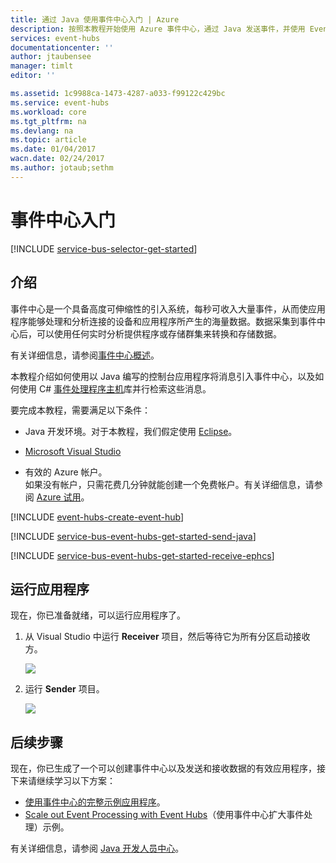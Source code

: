 ```yaml
---
title: 通过 Java 使用事件中心入门 | Azure
description: 按照本教程开始使用 Azure 事件中心，通过 Java 发送事件，并使用 EventProcessorHost 通过 C# 接收事件。
services: event-hubs
documentationcenter: ''
author: jtaubensee
manager: timlt
editor: ''

ms.assetid: 1c9988ca-1473-4287-a033-f99122c429bc
ms.service: event-hubs
ms.workload: core
ms.tgt_pltfrm: na
ms.devlang: na
ms.topic: article
ms.date: 01/04/2017
wacn.date: 02/24/2017
ms.author: jotaub;sethm
---
```


# 事件中心入门

[!INCLUDE [service-bus-selector-get-started](../../includes/service-bus-selector-get-started.md)]

## 介绍

事件中心是一个具备高度可伸缩性的引入系统，每秒可收入大量事件，从而使应用程序能够处理和分析连接的设备和应用程序所产生的海量数据。数据采集到事件中心后，可以使用任何实时分析提供程序或存储群集来转换和存储数据。

有关详细信息，请参阅[事件中心概述][Event Hubs overview]。

本教程介绍如何使用以 Java 编写的控制台应用程序将消息引入事件中心，以及如何使用 C\# [事件处理程序主机][Event Processor Host]库并行检索这些消息。

要完成本教程，需要满足以下条件：

* Java 开发环境。对于本教程，我们假定使用 [Eclipse](https://www.eclipse.org/)。

* [Microsoft Visual Studio](http://visualstudio.com)

* 有效的 Azure 帐户。<br/>如果没有帐户，只需花费几分钟就能创建一个免费帐户。有关详细信息，请参阅 <a href="https://www.azure.cn/pricing/1rmb-trial/" target="_blank">Azure 试用</a>。

[!INCLUDE [event-hubs-create-event-hub](../../includes/event-hubs-create-event-hub.md)]

[!INCLUDE [service-bus-event-hubs-get-started-send-java](../../includes/service-bus-event-hubs-get-started-send-java.md)]

[!INCLUDE [service-bus-event-hubs-get-started-receive-ephcs](../../includes/service-bus-event-hubs-get-started-receive-ephcs.md)]

## 运行应用程序

现在，你已准备就绪，可以运行应用程序了。

1. 从 Visual Studio 中运行 **Receiver** 项目，然后等待它为所有分区启动接收方。

    ![][21]

2. 运行 **Sender** 项目。

    ![][22]

## 后续步骤

现在，你已生成了一个可以创建事件中心以及发送和接收数据的有效应用程序，接下来请继续学习以下方案：

* [使用事件中心的完整示例应用程序][sample application that uses Event Hubs]。
* [Scale out Event Processing with Event Hubs][Scale out Event Processing with Event Hubs]（使用事件中心扩大事件处理）示例。

有关详细信息，请参阅 [Java 开发人员中心](/develop/java/)。

<!-- Images. -->

[21]: ./media/event-hubs-java-ephcs-getstarted/run-csharp-ephcs1.png
[22]: ./media/event-hubs-java-ephcs-getstarted/java-send.png

<!-- Links -->

[Event Processor Host]: https://www.nuget.org/packages/Microsoft.Azure.ServiceBus.EventProcessorHost
[Event Hubs overview]: ./event-hubs-overview.md
[sample application that uses Event Hubs]: https://code.msdn.microsoft.com/Service-Bus-Event-Hub-286fd097
[Scale out Event Processing with Event Hubs]: https://code.msdn.microsoft.com/Service-Bus-Event-Hub-45f43fc3

<!---HONumber=Mooncake_0220_2017-->
<!-- Update_Description: update meta properties; wording update; update link reference -->
